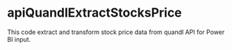 # apiQuandlExtractStocksPrice

This code extract and transform stock price data from quandl API for Power BI input.  

